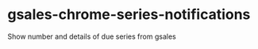 gsales-chrome-series-notifications
==================================

Show number and details of due series from gsales